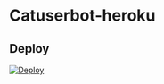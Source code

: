 # Catuserbot-heroku

## Deploy

[![Deploy](https://www.herokucdn.com/deploy/button.svg)](https://heroku.com/deploy?template=https://github.com/abgit143/UB/tree/deploy)